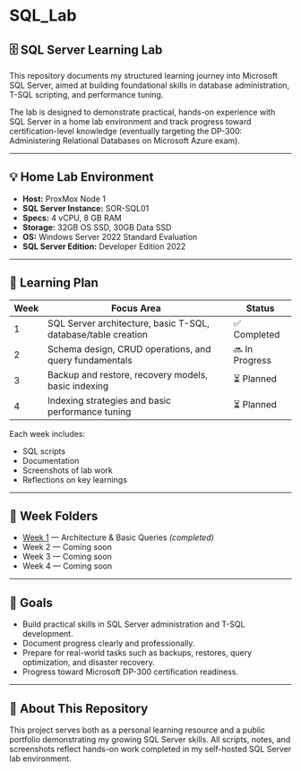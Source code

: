 # SQL_Lab

## 🗄️ SQL Server Learning Lab

This repository documents my structured learning journey into Microsoft SQL Server, aimed at building foundational skills in database administration, T-SQL scripting, and performance tuning.

The lab is designed to demonstrate practical, hands-on experience with SQL Server in a home lab environment and track progress toward certification-level knowledge (eventually targeting the DP-300: Administering Relational Databases on Microsoft Azure exam).

---

## 💡 Home Lab Environment

- **Host:** ProxMox Node 1
- **SQL Server Instance:** SOR-SQL01
- **Specs:** 4 vCPU, 8 GB RAM
- **Storage:** 32GB OS SSD, 30GB Data SSD
- **OS:** Windows Server 2022 Standard Evaluation
- **SQL Server Edition:** Developer Edition 2022

---

## 📅 Learning Plan

| Week | Focus Area | Status |
|------|------------|--------|
| 1 | SQL Server architecture, basic T-SQL, database/table creation | ✅ Completed |
| 2 | Schema design, CRUD operations, and query fundamentals | 🔜 In Progress |
| 3 | Backup and restore, recovery models, basic indexing | ⏳ Planned |
| 4 | Indexing strategies and basic performance tuning | ⏳ Planned |

Each week includes:
- SQL scripts
- Documentation
- Screenshots of lab work
- Reflections on key learnings

---

## 📂 Week Folders

- [Week 1](Docs/Week%201) — Architecture & Basic Queries *(completed)*
- Week 2 — Coming soon
- Week 3 — Coming soon
- Week 4 — Coming soon

---

## 🎯 Goals

- Build practical skills in SQL Server administration and T-SQL development.
- Document progress clearly and professionally.
- Prepare for real-world tasks such as backups, restores, query optimization, and disaster recovery.
- Progress toward Microsoft DP-300 certification readiness.

---

## 🔗 About This Repository

This project serves both as a personal learning resource and a public portfolio demonstrating my growing SQL Server skills. All scripts, notes, and screenshots reflect hands-on work completed in my self-hosted SQL Server lab environment.

